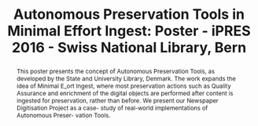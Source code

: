 ---
abstract: This poster presents the concept of Autonomous Preservation Tools, as developed
  by the State and University Library, Denmark. The work expands the idea of Minimal
  E_ort Ingest, where most preservation actions such as Quality Assurance and enrichment
  of the digital objects are performed after content is ingested for preservation,
  rather than before. We present our Newspaper Digitisation Project as a case- study
  of real-world implementations of Autonomous Preser- vation Tools.
creators:
- Ravn Andersen, Thorbjørn
- Askov Blekinge, Asger
- Ammitzbøll Jurik, Bolette
date: null
document_url: https://services.phaidra.univie.ac.at/api/object/o:502846/download
grand_parent: iPRES
institutions: []
keywords: []
landing_page_url: https://phaidra.univie.ac.at/o:502846
language: eng
layout: publication
license: CC BY-NC-SA 3.0 AT
notes_url: null
parent: iPRES 2016
presentation_url: null
size: 94335
source_name: iPRES
title: 'Autonomous Preservation Tools in Minimal Effort Ingest: Poster - iPRES 2016
  - Swiss National Library, Bern'
type: poster
year: 2016
---